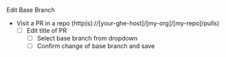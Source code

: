 Edit Base Branch

- Visit a PR in a repo (http(s)://[your-ghe-host]/[my-org]/[my-repo]/pulls)
  - [ ] Edit title of PR
    - [ ] Select base branch from dropdown
    - [ ] Confirm change of base branch and save
